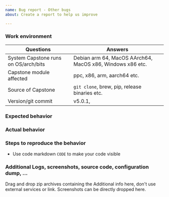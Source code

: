 ```yaml
---
name: Bug report - Other bugs
about: Create a report to help us improve

---
```


<!-- This template is meant for GENERAL bug reports.
For bugs regarding incorrect disassembly,
please use the "Bug report - Incorrect disassembly" template.

Please be as descriptive as possible
-->

### Work environment

<!-- Filling this table is mandatory -->

| Questions                                | Answers
|------------------------------------------|--------------------
| System Capstone runs on OS/arch/bits     | Debian arm 64, MacOS AArch64, MacOS x86, Windows x86 etc.
| Capstone module affected                 | ppc, x86, arm, aarch64 etc.
| Source of Capstone                       | `git clone`, brew, pip, release binaries etc.
| Version/git commit                       | v5.0.1, <commit hash>

<!-- OTHER BUGS -->

### Expected behavior

### Actual behavior

### Steps to reproduce the behavior

- Use code markdown `CODE` to make your code visible

<!-- ADDITIONAL CONTEXT -->

### Additional Logs, screenshots, source code,  configuration dump, ...

Drag and drop zip archives containing the Additional info here, don't use external services or link.
Screenshots can be directly dropped here.
